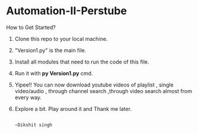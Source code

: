 # Automation-II-Perstube 
How to Get Started?

1. Clone this repo to your local machine.
2. "Version1.py" is the main file.
3. Install all modules that need to run the code of this file.
4. Run it with <b>py Version1.py</b> cmd.
5. Yipee!! You can now download youtube videos of playlist , single video/audio , through channel search ,through video search almost from every way.
6. Explore a bit. Play around it and Thank me later.

                                                                                                            ~Dikshit singh
